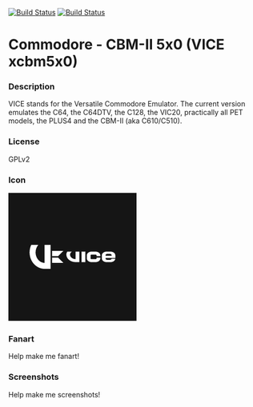 [![Build Status](https://travis-ci.org/kodi-game/game.libretro.vice_xcbm5x0.svg?branch=master)](https://travis-ci.org/kodi-game/game.libretro.vice_xcbm5x0)
[![Build Status](https://ci.appveyor.com/api/projects/status/github/kodi-game/game.libretro.vice_xcbm5x0?svg=true)](https://ci.appveyor.com/project/kodi-game/game-libretro-vice-xcbm5x0)

# Commodore - CBM-II 5x0 (VICE xcbm5x0)

### Description

VICE stands for the Versatile Commodore Emulator. The current version emulates the C64, the C64DTV, the C128, the VIC20, practically all PET models, the PLUS4 and the CBM-II (aka C610/C510).

### License

GPLv2

### Icon

![Commodore - CBM-II 5x0 (VICE xcbm5x0) icon](game.libretro.vice_xcbm5x0/resources/icon.png)

### Fanart

Help make me fanart!

### Screenshots

Help make me screenshots!
